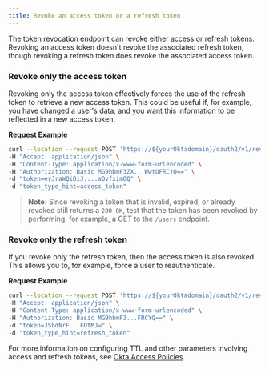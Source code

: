 ```yaml
---
title: Revoke an access token or a refresh token
---
```


The token revocation endpoint can revoke either access or refresh tokens. Revoking an access token doesn't revoke the associated refresh token, though revoking a refresh token does revoke the associated access token.

### Revoke only the access token

Revoking only the access token effectively forces the use of the refresh token to retrieve a new access token. This could be useful if, for example, you have changed a user's data, and you want this information to be reflected in a new access token.

**Request Example**

```bash
curl --location --request POST 'https://${yourOktadomain}/oauth2/v1/revoke' \
-H "Accept: application/json" \
-H "Content-Type: application/x-www-form-urlencoded" \
-H "Authorization: Basic MG9hbmF3ZX...WwtOFRCYQ==" \
-d "token=eyJraWQiOiJ....aDvfximOQ" \
-d "token_type_hint=access_token"
```

> **Note:** Since revoking a token that is invalid, expired, or already revoked still returns a `200 OK`, test that the token has been revoked by performing, for example, a GET to the `/users` endpoint.

### Revoke only the refresh token

If you revoke only the refresh token, then the access token is also revoked. This allows you to, for example, force a user to reauthenticate.

**Request Example**

```bash
curl --location --request POST 'https://${yourOktadomain}/oauth2/v1/revoke' \
-H "Accept: application/json" \
-H "Content-Type: application/x-www-form-urlencoded" \
-H "Authorization: Basic MG9hbmF3...FRCYQ==" \
-d "token=JSbdNrF...FOtMJw" \
-d "token_type_hint=refresh_token"
```

For more information on configuring TTL and other parameters involving access and refresh tokens, see [Okta Access Policies](/docs/guides/customize-authz-server/create-access-policies/).

<NextSectionLink/>
